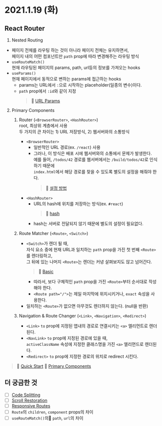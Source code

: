 # 2021.1.19 (화)

## React Router

1. Nested Routing

- 페이지 전체를 라우팅 하는 것이 아니라 페이지 전체는 유지하면서,  
  페이지 내의 어떤 컴포넌트만 `path` prop에 따라 변경해주는 라우팅 방식
- `useRouteMatch()`  
  현재 라우팅된 페이지의 params, path, url등의 정보를 가져오는 hooks
- `useParams()`  
  현재 페이지에서 동적으로 변하는 params에 접근하는 hooks
  - params는 URL에서 `:`으로 시작하는 placeholder(일종의 변수)이다.
  - `path` prop에서 `:id`와 같이 지정
    > 📖 [URL Params](https://reactrouter.com/web/example/url-params)

2. Primary Components

   1. Router (`<BrowserRouter>`, `<HashRouter>`)  
      root, 최상위 계층에서 사용  
      두 가지의 큰 차이는 1) URL 저장방식, 2) 웹서버와의 소통방식

      - `<BrowserRouter>`
        - 일반적인 URL 경로(ex. `/react`) 사용
        - 그러나, 이 방식은 배포 시에 웹서버와의 소통에서 문제가 발생한다.  
          예를 들어, `/todos/42` 경로를 웹서버에서는 `/build/todos/42`로 인식하기 때문에  
          `index.html`에서 해당 경로를 찾을 수 있도록 별도의 설정을 해줘야 한다.
          > 📖 [설정 방법](https://create-react-app.dev/docs/deployment/#serving-apps-with-client-side-routing)
      - `<HashRouter>`
        - URL의 hash에 위치를 저장하는 방식(ex. `#react`)
          > 📖 [hash](https://developer.mozilla.org/en-US/docs/Web/API/HTMLHyperlinkElementUtils/hash)
        - hash는 서버로 전달되지 않기 때문에 별도의 설정이 필요없다.

   2. Route Matcher (`<Route>`, `<Switch>`)

      - `<Switch>`가 렌더 될 때,  
        자식 요소 중에 현재 URL과 일치하는 `path` prop을 가진 첫 번째 `<Route>`를 렌더링하고,  
        그 뒤에 있는 나머지 `<Route>`는 렌더는 커녕 살펴보지도 않고 넘어간다.
        > 📖 [Basic](https://reactrouter.com/web/example/basic)
        - 따라서, 보다 구체적인 `path` prop을 가진 `<Route>`부터 순서대로 작성해야 한다.
        - `<Route path="/">`는 제일 마지막에 위치시키거나, `exact` 속성을 사용한다.
      - 일치하는 `<Route>`가 없으면 아무것도 렌더하지 않는다. (null을 반환)

   3. Navigation & Route Changer (`<Link>`, `<Navigation>`, `<Redirect>`)
      - `<Link>`
        `to` prop에 지정된 앱내의 경로로 연결시키는 `<a>` 엘리먼트로 렌더된다.
      - `<NavLink>`
        `to` prop에 지정된 경로에 있을 때,  
        `activeClassName` 속성에 지정한 클래스명을 가진 `<a>` 엘리먼드로 렌더된다.
      - `<Redirect>`
        `to` prop에 지정한 경로의 위치로 redirect 시킨다.

> 📖 [Quick Start](https://reactrouter.com/web/guides/quick-start)
> 📖 [Primary Components](https://reactrouter.com/web/guides/primary-components)

## 더 궁금한 것

- [ ] [Code Splitting](https://reactrouter.com/web/guides/code-splitting)
- [ ] [Scroll Restoration](https://reactrouter.com/web/guides/scroll-restoration)
- [ ] [Responsive Routes](https://reactrouter.com/web/guides/philosophy/responsive-routes)
- [ ] `Route`의 `children`, `component` props의 차이
- [ ] `useRouteMatch()`의 `path`, `url`의 차이
